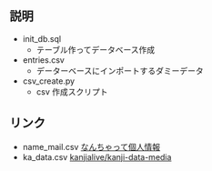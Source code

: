 ## 説明

- init_db.sql
  - テーブル作ってデータベース作成
- entries.csv
  - データーベースにインポートするダミーデータ
- csv_create.py
  - csv 作成スクリプト

## リンク

- name_mail.csv [なんちゃって個人情報](http://kazina.com/dummy/)
- ka_data.csv [kanjialive/kanji-data-media](https://github.com/kanjialive/kanji-data-media/blob/master/language-data/ka_data.csv)
